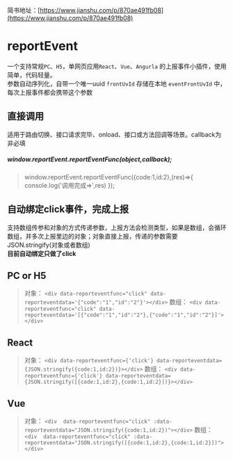 简书地址：[https://www.jianshu.com/p/870ae491fb08](https://www.jianshu.com/p/870ae491fb08)

# **reportEvent**

一个支持常规`PC`、`H5`，单网页应用`React`、`Vue`、`Angurla` 的上报事件小插件，使用简单，代码轻量。<br/>
参数自动序列化，自带一个唯一uuid `frontUvId` 存储在本地 `eventFrontUvId` 中，每次上报事件都会携带这个参数

## **直接调用**

适用于路由切换、接口请求完毕、onload、接口或方法回调等场景。callback为非必填<br/>

##### window.reportEvent.reportEventFunc(object,callback);

> window.reportEvent.reportEventFunc({code:1,id:2},(res)=>{
>   console.log('调用完成=>',res)
> });

## **自动绑定click事件，完成上报**

支持数组传参和对象的方式传递参数，上报方法会检测类型，如果是数组，会循环数组，并多次上报里边的对象；对象直接上报，传递的参数需要JSON.stringify(对象或者数组)<br/>
**目前自动绑定只做了click**

## PC or H5

> 对象：
> `<div data-reporteventfunc="click" data-reporteventdata='{"code":"1","id":"2"}'></div>`
> 数组：
> `<div data-reporteventfunc="click" data-reporteventdata='[{"code":"1","id":"2"},{"code":"1","id":"2"}]'></div>`

## React

> 对象：
> `<div data-reporteventfunc={'click'} data-reporteventdata={JSON.stringify({code:1,id:2})}></div>`
> 数组：
> `<div data-reporteventfunc={'click'} data-reporteventdata={JSON.stringify([{code:1,id:2},{code:1,id:2}])}></div>`

## Vue

> 对象：
> `<div  data-reporteventfunc="click" :data-reporteventdata="JSON.stringify({code:1,id:2})"></div>`
> 数组：
> `<div  data-reporteventfunc="click" :data-reporteventdata="JSON.stringify([{code:1,id:2},{code:1,id:2}])"></div>`